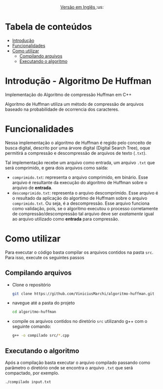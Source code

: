 <p align="center">
  <a href="./README_pt-BR.md">Versão em Inglês </a>
  <span>:us:</span>
</p>



# Tabela de conteúdos
   * [Introdução](#Introdução---algoritmo-de-Huffman)
   * [Funcionalidades](#Funcionalidades)
   * [Como utilizar](#Como-utilizar)
      * [Compilando arquivos](#Compilando-arquivos) 
      * [Executando o algoritmo](#Executando-o-algoritmo)


# Introdução - Algoritmo De Huffman
Implementação do Algoritmo de compressão Huffman em C++

Algoritmo de Huffman utiliza um método de compressão de arquivos baseado na probabilidade de ocorrencia dos caracteres.

# Funcionalidades
Nessa implementação o algoritmo de Huffman é regido pelo conceito de busca digital, descrito por uma árvore digital (Digital Search Tree), oque permitirá a compressão e descompressão de arquivos de texto (`.txt`).

Tal implementação recebe um arquivo como entrada, um arquivo `.txt` que será comprimido, e gera dois arquivos como saída:
* `comprimido.txt`: representa o arquivo comprimido, em binário. Esse arquivo é resultante da execução do algoritmo de Huffman sobre o arquivo de **entrada**.
* `descomprimido.txt`: representa o arquivo descomprimido. Esse arquivo é o resultado da aplicação do algortimo de Huffmam sobre o arquivo `comprimido.txt`. Ou seja, é a descompressão. Esse arquivo funciona como validação, pois, se o algoritmo executou o processo corretamente de compressão/descompressão tal arquivo deve ser *exatamente* igual ao arquivo utilizado como **entrada** para compressão.


# Como utilizar
Para executar o código basta compilar os arquivos contidos na pasta `src`. Para isso, execute os seguintes passos

## Compilando arquivos
* Clone o repositório
  ~~~bash
  git clone https://github.com/ViniciusMarchi/algoritmo-huffman.git
  ~~~


* navegue até a pasta do projeto
  ~~~bash
  cd algoritmo-huffman
  ~~~

* compile os arquivos contidos no diretório `src` utilizando g++ com o seguinte comando:
  ~~~bash
  g++ -o compilado src/*.cpp
  ~~~

## Executando o algoritmo
Após a compilação basta executar o arquivo compilado passando como parâmetro o diretório onde se encontra o arquivo `.txt` que será compactado, por exemplo.
  ~~~bash
  ./compilado input.txt
  ~~~